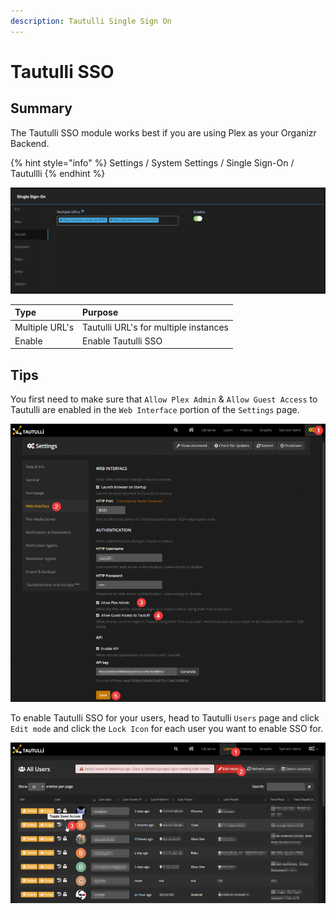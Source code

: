 ```yaml
---
description: Tautulli Single Sign On
---
```


# Tautulli SSO

## Summary

The Tautulli SSO module works best if you are using Plex as your Organizr Backend.

{% hint style="info" %}
Settings / System Settings / Single Sign-On / Tautullli
{% endhint %}

![](../../.gitbook/assets/image%20%2841%29.png)

| **Type** | **Purpose** |
| :--- | :--- |
| Multiple URL's | Tautulli URL's for multiple instances |
| Enable | Enable Tautulli SSO |

## Tips

You first need to make sure that `Allow Plex Admin` & `Allow Guest Access` to Tautulli are enabled in the `Web Interface` portion of the `Settings` page.

![](../../.gitbook/assets/image%20%2842%29.png)

To enable Tautulli SSO for your users, head to Tautulli `Users` page and click `Edit mode` and click the `Lock Icon` for each user you want to enable SSO for.

![](../../.gitbook/assets/image%20%2839%29.png)

